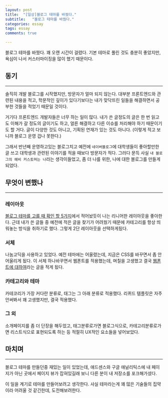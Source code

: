 ```yaml
---
layout: post
title:  "[일상]블로그 테마를 바꿨다."
subtitle:   "블로그 테마를 바꿨다."
categories: essay
tags: essay
comments: true

---
```


블로그 테마를 바꿨다. 꽤 오랜 시간이 걸렸다. 기본 테마로 풀린 것도 충분히 좋았지만, 욕심이 나서 커스터마이징을 많이 했기 때문이다.

## 동기

---

솔직히 개발 블로그를 시작했지만, 방문자가 얼마 되지 않는다. 대부분 프론트엔드와 관련된 내용을 적고, 학문적인 깊이가 있다기보다는 내가 맞닥뜨린 일들을 해결하면서 공부한 것들을 적었기 때문일 것이다.

거기다 프론트엔드 개발자들은 너무 하는 일이 많다. 내가 쓴 글정도의 글은 한 번 읽고도 이해가 갈 정도의 글이기도 하고, 얼른 해결하고 다른 이슈를 처리해야 하기 때문이기도 할 거다. 글이 다양한 것도 아니고, 기획된 연재가 있는 것도 아니다. (이렇게 적고 보니까 블로그 운영 겁나 못한다.)

그래서 반년째 운영하고있는 블로그치고 예전에 `네이버블로그`에 대학생들이 좋아할만한 글 쓰고 대학생과 관련된 이야기를 적을 때보다 방문자가 적다. 그러다 문득 사실 `내 블로그의 헤비 커스토머는 나`라는 생각이들었고, 좀 더 나를 위한, 나에 대한 블로그를 만들게 되었다.

## 무엇이 변했나

---

### 레이아웃

[블로그 테마를 고를 때 확인 할 5가지](https://isme2n.github.io/devlog/2017/03/09/Blog-Jekyll/)에서 적어놨듯이 나는 리니어한 레이아웃을 좋아한다. 근데 내가 쓴 글들 중 예전에 적은 글을 찾기가 어려웠기 때문에 카테고리를 항상 띄워놓는 방식을 취하기로 했다. 그렇게 2단 레이아웃을 선택하게됬다.

### 서체

나눔고딕을 사용하고 있었다. 예전 테마에는 어울렸는데, 지금은 CSS를 바꾸면서 좀 안어울리게 됬다. 이 서체 하나바꾸면서 웹폰트를 적용했는데, 며칠을 고생했고 결국 [웹폰트에 대하여](https://isme2n.github.io/devlog/2017/07/27/about-webfont/)라는 글을 적게 됬다.

### 카테고리와 테마

카테코리가 가장 커다란 분류로, 태그는 그 아래 분류로 적용했다. 리퀴드 템플릿은 자주 안써봐서 꽤 고생했지만, 결국 적용했다.

### 그 외

소개페이지를 좀 더 단장을 해두었고, 태그분류로가면 블로그식으로, 카테고리분류로가면 리스트식으로 표현되도록 하는 등 적절히 UX적인 요소들을 넣어보았다.

## 마치며

---

블로그 테마를 만들던중 재밌는 일이 있었는데, 애드센스와 구글 애널리틱스에 내 페이지가 아닌 곳에서 페이지 뷰가 잡혀있길래 보니 다른 분이 내 저장소를 포크해가셨다.


이 일을 계기로 테마를 만들어보려고 생각한다. 사실 테마라는게 꽤 많은 기술들의 집약이라 어려울 것 같긴한데, 도전해보려한다.
